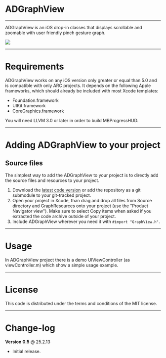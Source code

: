 ADGraphView
=============
-------------

ADGraphView is an iOS drop-in classes that displays scrollable and zoomable with user friendly pinch gesture graph.

[![](https://dl.dropbox.com/u/25847340/ADGraphView/screenshot1-thumb.png)](https://dl.dropbox.com/u/25847340/ADGraphView/screenshot1.png)

------------
Requirements
============

ADGraphView works on any iOS version only greater or equal than 5.0 and is compatible with only ARC projects. It depends on the following Apple frameworks, which should already be included with most Xcode templates:

* Foundation.framework
* UIKit.framework
* CoreGraphics.framework

You will need LLVM 3.0 or later in order to build MBProgressHUD. 

------------------------------------
Adding ADGraphView to your project
====================================

Source files
------------

The simplest way to add the ADGraphView to your project is to directly add the source files and resources to your project.

1. Download the [latest code version](https://github.com/Antondomashnev/ADGraphView/downloads) or add the repository as a git submodule to your git-tracked project. 
2. Open your project in Xcode, than drag and drop all files from Source directory and GraphResources onto your project (use the "Product Navigator view"). Make sure to select Copy items when asked if you extracted the code archive outside of your project. 
3. Include ADGraphView wherever you need it with `#import "GraphView.h"`.

-----
Usage
=====

In ADGraphView project there is a demo UIViewController (as viewController.m) which show a simple usage example.

-------
License
=======

This code is distributed under the terms and conditions of the MIT license. 

----------
Change-log
==========

**Version 0.5** @ 25.2.13

- Initial release.
